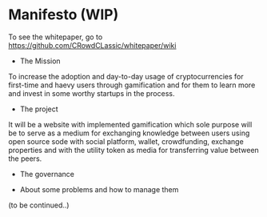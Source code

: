 # Manifesto (WIP)
To see the whitepaper, go to https://github.com/CRowdCLassic/whitepaper/wiki

- The Mission

To increase the adoption and day-to-day usage of cryptocurrencies for first-time and haevy users through gamification and for them to learn more and invest in some worthy startups in the process.

- The project

It will be a website with implemented gamification which sole purpose will be to serve as a medium for exchanging knowledge between users using open source sode with social platform, wallet, crowdfunding, exchange properties and with the utility token as media for transferring value between the peers.

- The governance

- About some problems and how to manage them

(to be continued..)
